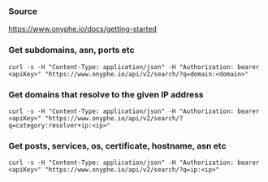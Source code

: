 ### Source
https://www.onyphe.io/docs/getting-started

### Get subdomains, asn, ports etc
```
curl -s -H "Content-Type: application/json" -H "Authorization: bearer <apiKey>" "https://www.onyphe.io/api/v2/search/?q=domain:<domain>"
```

### Get domains that resolve to the given IP address
```
curl -s -H "Content-Type: application/json" -H "Authorization: bearer <apiKey>" "https://www.onyphe.io/api/v2/search/?q=category:resolver+ip:<ip>"
```

### Get posts, services, os, certificate, hostname, asn etc
```
curl -s -H "Content-Type: application/json" -H "Authorization: bearer <apiKey>" "https://www.onyphe.io/api/v2/search/?q=ip:<ip>"
```

